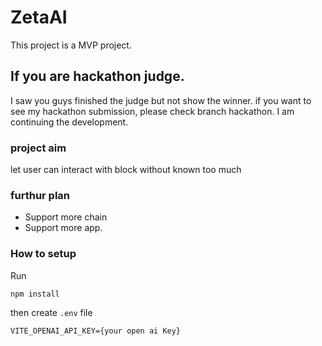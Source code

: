 # ZetaAI
This project is a MVP project.

## If you are hackathon judge.
I saw you guys finished the judge but not show the winner. if you want to see my hackathon submission, please check branch hackathon.
I am continuing the development.


### project aim
let user can interact with block without known too much

### furthur plan
- Support more chain
- Support more app.

### How to setup
Run
```
npm install
```
then create `.env` file
```
VITE_OPENAI_API_KEY={your open ai Key}
```
